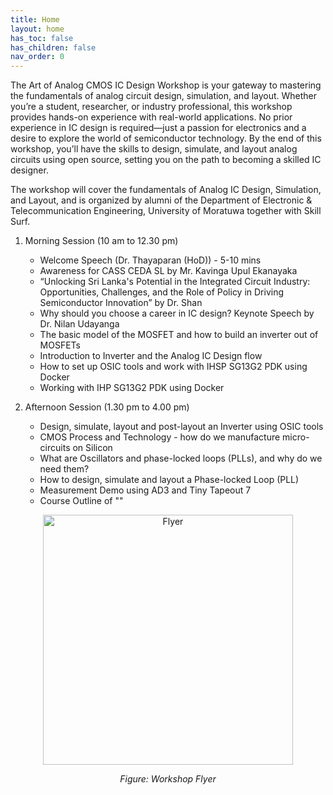 ```yaml
---
title: Home
layout: home
has_toc: false
has_children: false
nav_order: 0
---
```


The Art of Analog CMOS IC Design Workshop is your gateway to mastering the fundamentals of analog circuit design, simulation, and layout. Whether you’re a student, researcher, or industry professional, this workshop provides hands-on experience with real-world applications. No prior experience in IC design is required—just a passion for electronics and a desire to explore the world of semiconductor technology. By the end of this workshop, you’ll have the skills to design, simulate, and layout analog circuits using open source, setting you on the path to becoming a skilled IC designer.

The workshop will cover the fundamentals of Analog IC Design, Simulation, and Layout, and is organized by alumni of the Department of Electronic & Telecommunication Engineering, University of Moratuwa together with Skill Surf.

1. Morning Session (10 am to 12.30 pm)
    - Welcome Speech (Dr. Thayaparan (HoD)) - 5-10 mins
    - Awareness for CASS CEDA SL by Mr. Kavinga Upul Ekanayaka
    - “Unlocking Sri Lanka's Potential in the Integrated Circuit Industry: Opportunities, Challenges, and the Role of Policy in Driving Semiconductor Innovation” by Dr. Shan
    - Why should you choose a career in IC design? Keynote Speech by Dr. Nilan Udayanga
    - The basic model of the MOSFET and how to build an inverter out of MOSFETs
    - Introduction to Inverter and the Analog IC Design flow
    - How to set up OSIC tools and work with IHSP SG13G2 PDK using Docker
    - Working with IHP SG13G2 PDK using Docker

2. Afternoon Session (1.30 pm to 4.00 pm)
    - Design, simulate, layout and post-layout an Inverter using OSIC tools
    - CMOS Process and Technology - how do we manufacture micro-circuits on Silicon
    - What are Oscillators and phase-locked loops (PLLs), and why do we need them?
    - How to design, simulate and layout a Phase-locked Loop (PLL)
    - Measurement Demo using AD3 and Tiny Tapeout 7
    - Course Outline of ""

<div align="center">
  <img src="/images/Workshop_Flyer.png" alt="Flyer" width="400" height="400"/>
  <p><em>Figure: Workshop Flyer</em></p>
</div>